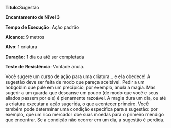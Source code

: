 **Titulo**:Sugestão

**Encantamento de Nível 3**

**Tempo de Execução**: Ação padrão

**Alcance**: 9 metros

**Alvo**: 1 criatura

**Duração**: 1 dia ou até ser completada

**Teste de Resistência**: Vontade anula.

Você sugere um curso de ação para uma criatura... e ela obedece! 
A sugestão deve ser feita de modo que pareça aceitável. 
Pedir a um hobgoblin que pule em um precipício, por exemplo, anula a magia. Mas sugerir a um guarda que descanse um pouco (de modo que você e seus aliados passem por ele) é plenamente razoável.
A magia dura um dia, ou até a criatura executar a ação sugerida, o que acontecer primeiro. Você também pode determinar uma condição específica para a sugestão: 
por exemplo, que um rico mercador doe suas moedas para o primeiro mendigo que encontrar. Se a condição não ocorrer em um dia, a sugestão é perdida.
